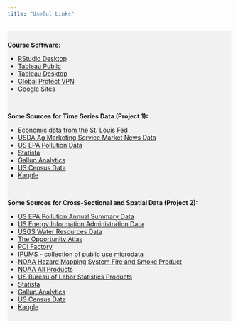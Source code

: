 ```yaml
---
title: "Useful Links"
---
```


<div style="background-color:rgba(0, 0, 0, 0.0470588); text-align:left; vertical-align: middle; padding:10px 0;">


<b>Course Software:</b> <br>
<ul>
  <!--<li><a  href="http://darecompute-01.aggie.colostate.edu:8787/" target="_blank">Access RStudio on the Server</a></li>-->
  <li><a  href="https://posit.co/download/rstudio-desktop/" target="_blank">RStudio Desktop</a></li>
  <li><a  href="https://public.tableau.com/app/discover" target="_blank">Tableau Public</a></li>
  <li><a  href="https://www.tableau.com/products/desktop" target="_blank">Tableau Desktop</a></li>
  <li><a  href="https://it.colostate.edu/cybersecurity/globalprotect-vpn/" target="_blank">Global Protect VPN</a></li>
  <li><a  href="https://sites.google.com/u/0/new?authuser=0" target="_blank">Google Sites</a></li> 
</ul> <br>

<b>Some Sources for Time Series Data (Project 1):</b> <br>

<ul>
  <li><a  href="https://fred.stlouisfed.org/tags/series" target="_blank">Economic data from the St. Louis Fed</a></li>
  <li><a  href="https://www.ams.usda.gov/market-news" target="_blank">USDA Ag Marketing Service Market News Data</a></li>
  <li><a  href="https://www.epa.gov/outdoor-air-quality-data/download-daily-data" target="_blank">US EPA Pollution Data</a></li>
  <li><a  href="https://www.statista.com" target="_blank">Statista</a></li>
  <li><a  href="https://www.gallup.com/analytics/318923/world-poll-public-datasets.aspx" target="_blank">Gallup Analytics</a></li>
  <li><a  href="https://data.census.gov/profile?q=United+States&g=0100000US" target="_blank">US Census Data</a></li>
  <li><a  href="https://www.kaggle.com" target="_blank">Kaggle</a></li>
</ul> <br>

<b>Some Sources for Cross-Sectional and Spatial Data (Project 2):</b> <br>

<ul>
  <li><a  href="https://aqs.epa.gov/aqsweb/airdata/download_files.html" target="_blank">US EPA Pollution Annual Summary Data</a></li>
  <li><a  href="https://www.eia.gov/maps/maps.htm#geodata" target="_blank">US Energy Information Administration Data</a></li>
  <li><a  href="https://www.usgs.gov/mission-areas/water-resources/maps" target="_blank">USGS Water Resources Data</a></li>
  <li><a  href="https://www.opportunityatlas.org" target="_blank">The Opportunity Atlas</a></li>
  <li><a  href="http://www.poi-factory.com" target="_blank">POI Factory</a></li>
  <li><a  href="https://www.ipums.org" target="_blank">IPUMS - collection of public use microdata</a></li>
  <li><a  href="https://www.ospo.noaa.gov/Products/land/hms.html" target="_blank">NOAA Hazard Mapping System Fire and Smoke Product</a></li>
  <li><a  href="https://www.ospo.noaa.gov/Products/index.html" target="_blank">NOAA All Products</a></li>
  <li><a  href="https://www.bls.gov/data/" target="_blank">US Bureau of Labor Statistics Products</a></li>
  <li><a  href="https://www.statista.com" target="_blank">Statista</a></li>
  <li><a  href="https://www.gallup.com/analytics/318923/world-poll-public-datasets.aspx" target="_blank">Gallup Analytics</a></li>
  <li><a  href="https://data.census.gov/profile?q=United+States&g=0100000US" target="_blank">US Census Data</a></li>
  <li><a  href="https://www.kaggle.com" target="_blank">Kaggle</a></li>

</ul>

</div>

<br> 
